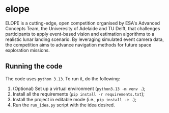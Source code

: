 # elope

ELOPE is a cutting-edge, open competition organised by ESA's Advanced Concepts Team, the Univeresity of Adelaide and TU Delft, that challenges participants to apply event-based vision and estimation algorithms to a realistic lunar landing scenario. By leveraging simulated event camera data, the competition aims to advance navigation methods for future space exploration missions.

## Running the code

The code uses `python 3.13`. To run it, do the following:

1. (Optional) Set up a virtual environment (`python3.13 -m venv .`);
2. Install all the requirements (`pip install -r requirements.txt`);
3. Install the project in editable mode (i.e., `pip install -e .`);
4. Run the `run_idea.py` script with the idea desired.